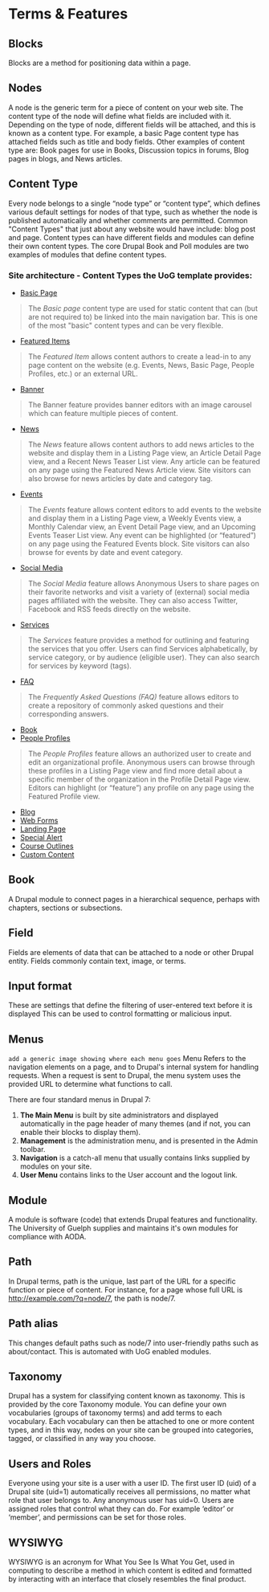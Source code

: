 # Terms & Features
## Blocks
Blocks are a method for positioning data within a page.

## Nodes
A node is the generic term for a piece of content on your web site. The content type of the node will define what fields are included with it. Depending on the type of node, different fields will be attached, and this is known as a content type. For example, a basic Page content type has attached fields such as title and body fields. Other examples of content type are: Book pages for use in Books, Discussion topics in forums, Blog pages in blogs, and News articles.

## Content Type
Every node belongs to a single “node type” or “content type”, which defines various default settings for nodes of that type, such as whether the node is published automatically and whether comments are permitted. Common "Content Types" that just about any website would have include: blog post and page. Content types can have different fields and modules can define their own content types. The core Drupal Book and Poll modules are two examples of modules that define content types.

### Site architecture - Content Types the UoG template provides:
* [Basic Page](features/howto-page.md)
> The *Basic page* content type are used for static content that can (but are not required to) be linked into the main navigation bar. This is one of the most "basic" content types and can be very flexible.

* [Featured Items](features/howto-featured.md)
> The *Featured Item* allows content authors to create a lead-in to any page content on the website (e.g. Events, News, Basic Page, People Profiles, etc.) or an external URL.

* [Banner](features/howto-banner.md)
> The Banner feature provides banner editors with an image carousel which can feature multiple pieces of content.

* [News](features/howto-news.md)
> The *News* feature allows content authors to add news articles to the website and display them in a Listing Page view, an Article Detail Page view, and a Recent News Teaser List view. Any article can be featured on any page using the Featured News Article view. Site visitors can also browse for news articles by date and category tag.

* [Events](features/howto-events.md)
> The *Events* feature allows content editors to add events to the website and display them in a Listing Page view, a Weekly Events view, a Monthly Calendar view, an Event Detail Page view, and an Upcoming Events Teaser List view. Any event can be highlighted (or “featured”) on any page using the Featured Events block. Site visitors can also browse for events by date and event category.

* [Social Media](features/howto-socialmedia.md)
> The *Social Media* feature allows Anonymous Users to share pages on their favorite networks and visit a variety of (external) social media pages affiliated with the website. They can also access Twitter, Facebook and RSS feeds directly on the website.

* [Services](features/howto-services.md)
> The *Services* feature provides a method for outlining and featuring the services that you offer. Users can find Services alphabetically, by service category, or by audience (eligible user). They can also search for services by keyword (tags).

* [FAQ](features/howto-FAQ.md)
> The *Frequently Asked Questions (FAQ)* feature allows editors to create a repository of commonly asked questions and their corresponding answers.

* [Book](features/howto-book.md)
* [People Profiles](features/howto-profiles.md)
> The *People Profiles* feature allows an authorized user to create and edit an organizational profile. Anonymous users can browse through these profiles in a Listing Page view and find more detail about a specific member of the organization in the Profile Detail Page view. Editors can highlight (or “feature”) any profile on any page using the Featured Profile view.

* [Blog](features/howto-blog.md)
* [Web Forms](features/howto-webforms.md)
* [Landing Page](features/howto-landingpag.md)
* [Special Alert](features/howto-specialalert.md)
* [Course Outlines](features/howto-courseoutlines.md)
* [Custom Content](features/howto-customcon.md)

## Book
A Drupal module to connect pages in a hierarchical sequence, perhaps with chapters,
sections or subsections.
## Field
Fields are elements of data that can be attached to a node or other Drupal entity. Fields
commonly contain text, image, or terms.
## Input format
These are settings that define the filtering of user-entered text before it is displayed This can be used to control formatting or malicious input.
## Menus
`add a generic image showing where each menu goes`
Menu Refers to the navigation elements on a page, and to Drupal's internal system for handling requests. When a request is sent to Drupal, the menu system uses the provided URL to determine what functions to call.

There are four standard menus in Drupal 7:
1. **The Main Menu** is built by site administrators and displayed automatically in the page header of many themes (and if not, you can enable their blocks to display them).
2. **Management** is the administration menu, and is presented in the Admin toolbar.
3. **Navigation** is a catch-all menu that usually contains links supplied by modules on your site.
4. **User Menu** contains links to the User account and the logout link.

## Module
A module is software (code) that extends Drupal features and functionality. The University of Guelph supplies and maintains it's own modules for compliance with AODA.

## Path
In Drupal terms, path is the unique, last part of the URL for a specific function or piece of content. For instance, for a page whose full URL is http://example.com/?q=node/7, the path is node/7.

## Path alias
This changes default paths such as node/7 into user-friendly paths such as about/contact. This is automated with UoG enabled modules.

## Taxonomy
Drupal has a system for classifying content known as taxonomy. This is provided by the core Taxonomy module. You can define your own vocabularies (groups of taxonomy terms) and add terms to each vocabulary. Each vocabulary can then be attached to one or more content types, and in this way, nodes on your site can be grouped into categories, tagged, or classified in any way you choose.

## Users and Roles
Everyone using your site is a user with a user ID. The first user ID (uid) of a Drupal site (uid=1) automatically receives all permissions, no matter what role that user belongs to. Any anonymous user has uid=0. Users are assigned roles that control what they can do. For example ‘editor’ or ‘member’, and permissions can be set for those roles.

## WYSIWYG
WYSIWYG is an acronym for What You See Is What You Get, used in computing to describe a method in which content is edited and formatted by interacting with an interface that closely resembles the final product.
